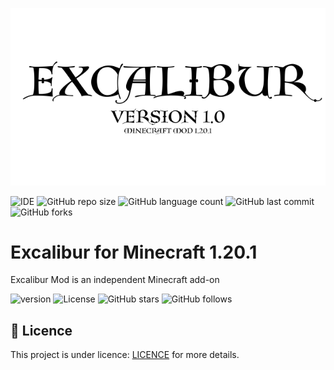 ![Excalibur Logo](logo.png)

![IDE](https://img.shields.io/badge/IntelliJ_IDEA-000000.svg?style=for-the-badge&logo=intellij-idea&logoColor=white)
![GitHub repo size](https://img.shields.io/github/repo-size/RGerva/Excalibur)
![GitHub language count](https://img.shields.io/github/languages/top/RGerva/Excalibur)
![GitHub last commit](https://img.shields.io/github/last-commit/RGerva/Excalibur/master)
![GitHub forks](https://img.shields.io/github/forks/RGerva/Excalibur)

# Excalibur for Minecraft 1.20.1 #
Excalibur Mod is an independent Minecraft add-on

![version](https://img.shields.io/badge/version-1.0.0-blue)
![License](https://img.shields.io/github/license/RGerva/Excalibur)
![GitHub stars](https://img.shields.io/github/stars/RGerva)
![GitHub follows](https://img.shields.io/github/followers/RGerva)

## 📝 Licence

This project is under licence: [LICENCE](LICENSE.md) for more details.
